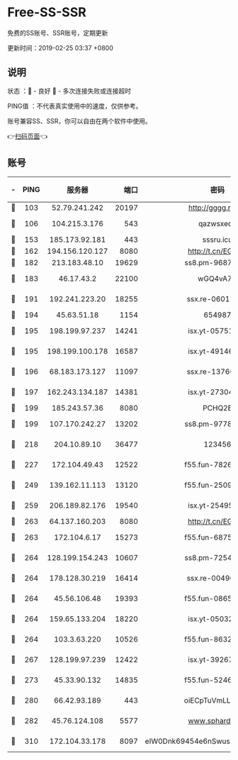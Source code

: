 # Free-SS-SSR

免费的SS账号、SSR账号，定期更新

更新时间：2019-02-25 03:37 +0800

## 说明

状态     ：🙂 - 良好 🙁 - 多次连接失败或连接超时

PING值   ：不代表真实使用中的速度，仅供参考。

账号兼容SS、SSR，你可以自由在两个软件中使用。

👉[扫码页面](https://liesauer.github.io/free-ss-ssr.github.io/)👈

## 账号

|-|PING|服务器|端口|密码|加密方式|区域|
|:----:|:----:|:-----:|-----:|:----:|:----:|:----:|
|🙂|103|52.79.241.242|20197|http://gggg.rocks|chacha20|KR|
|🙂|106|104.215.3.176|543|qazwsxedc|aes-256-gcm|JP|
|🙂|153|185.173.92.181|443|sssru.icu|rc4-md5|RU|
|🙂|162|194.156.120.127|8080|http://t.cn/EGJIyrl|rc4-md5|RU|
|🙂|182|213.183.48.10|19629|ss8.pm-96872218|rc4-md5|RU|
|🙂|183|46.17.43.2|22100|wGQ4vA7D|aes-256-gcm|RU|
|🙂|191|192.241.223.20|18255|ssx.re-06011697|aes-256-cfb|US|
|🙂|194|45.63.51.18|1154|654987|chacha20|US|
|🙂|195|198.199.97.237|14241|isx.yt-05751748|aes-256-cfb|US|
|🙂|195|198.199.100.178|16587|isx.yt-49146501|aes-256-cfb|US|
|🙂|196|68.183.173.127|11097|ssx.re-13760087|aes-256-cfb|US|
|🙂|197|162.243.134.187|14381|isx.yt-27304607|aes-256-cfb|US|
|🙂|199|185.243.57.36|8080|PCHQ2E|rc4-md5|US|
|🙂|199|107.170.242.27|13202|ss8.pm-97786793|aes-256-cfb|US|
|🙂|218|204.10.89.10|36477|123456|aes-256-cfb|US|
|🙂|227|172.104.49.43|12522|f55.fun-78268288|aes-256-cfb|SG|
|🙂|249|139.162.11.113|13120|f55.fun-25099082|aes-256-cfb|SG|
|🙂|259|206.189.82.176|19540|isx.yt-25495933|aes-256-cfb|SG|
|🙂|263|64.137.160.203|8080|http://t.cn/EGJIyrl|rc4-md5|CA|
|🙂|263|172.104.6.17|15273|f55.fun-68758647|aes-256-cfb|US|
|🙂|264|128.199.154.243|10607|ss8.pm-72548685|aes-256-cfb|SG|
|🙂|264|178.128.30.219|16414|ssx.re-00490224|aes-256-cfb|SG|
|🙂|264|45.56.106.48|19393|f55.fun-08658422|aes-256-cfb|US|
|🙂|264|159.65.133.204|18220|isx.yt-05032112|aes-256-cfb|SG|
|🙂|264|103.3.63.220|10526|f55.fun-86327074|aes-256-cfb|SG|
|🙂|267|128.199.97.239|12422|isx.yt-39267697|aes-256-cfb|SG|
|🙂|273|45.33.90.132|14835|f55.fun-52469503|aes-256-cfb|US|
|🙂|280|66.42.93.189|443|oiECpTuVmLLxk4Ts|aes-256-cfb|US|
|🙂|282|45.76.124.108|5577|www.sphard.com|aes-256-cfb|AU|
|🙂|310|172.104.33.178|8097|eIW0Dnk69454e6nSwuspv9DmS201tQ0D|aes-256-cfb|SG|
